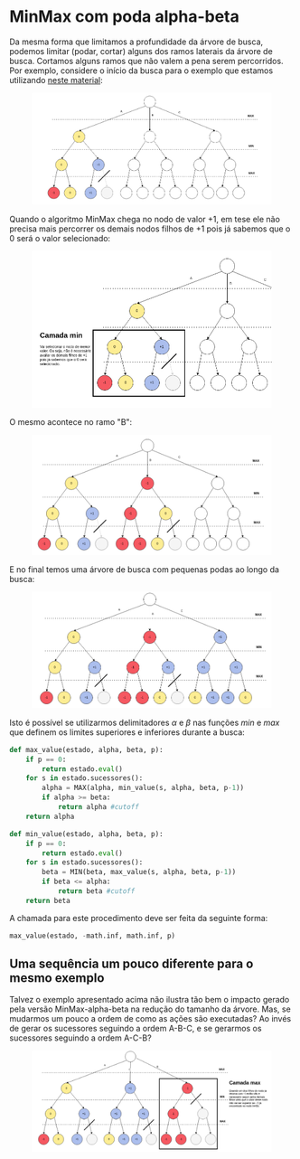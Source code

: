 # MinMax com poda alpha-beta

Da mesma forma que limitamos a profundidade da árvore de busca, podemos limitar (podar, cortar) alguns dos ramos laterais da árvore de busca. Cortamos alguns ramos que não valem a pena serem percorridos. Por exemplo, considere o início da busca para o exemplo que estamos utilizando [neste material](parte5.md): 

<figure>
    <img src="../img/alpha_beta/tree1.png" /> 
</figure>

Quando o algoritmo MinMax chega no nodo de valor +1, em tese ele não precisa mais percorrer os demais nodos filhos de +1 pois já sabemos que o 0 será o valor selecionado:

<figure>
    <img src="../img/alpha_beta/tree2.png" /> 
</figure>

O mesmo acontece no ramo "B": 

<figure>
    <img src="../img/alpha_beta/tree3.png" /> 
</figure>

E no final temos uma árvore de busca com pequenas podas ao longo da busca: 

<figure>
    <img src="../img/alpha_beta/tree4.png" /> 
</figure>

Isto é possível se utilizarmos delimitadores $\alpha$ e $\beta$ nas funções $min$ e $max$ que definem os limites superiores e inferiores durante a busca: 

````python
def max_value(estado, alpha, beta, p):
    if p == 0:
        return estado.eval()
    for s in estado.sucessores():
        alpha = MAX(alpha, min_value(s, alpha, beta, p-1))
        if alpha >= beta:
            return alpha #cutoff
    return alpha
````

````python
def min_value(estado, alpha, beta, p):
    if p == 0:
        return estado.eval()
    for s in estado.sucessores():
        beta = MIN(beta, max_value(s, alpha, beta, p-1))
        if beta <= alpha:
            return beta #cutoff
    return beta
````

A chamada para este procedimento deve ser feita da seguinte forma:

````python
max_value(estado, -math.inf, math.inf, p)
````

## Uma sequência um pouco diferente para o mesmo exemplo

Talvez o exemplo apresentado acima não ilustra tão bem o impacto gerado pela versão MinMax-alpha-beta na redução do tamanho da árvore. Mas, se mudarmos um pouco a ordem de como as ações são executadas? Ao invés de gerar os sucessores seguindo a ordem A-B-C, e se gerarmos os sucessores seguindo a ordem A-C-B?

<figure>
<img src="../img/alpha_beta/tree5.png" /> 
</figure>


